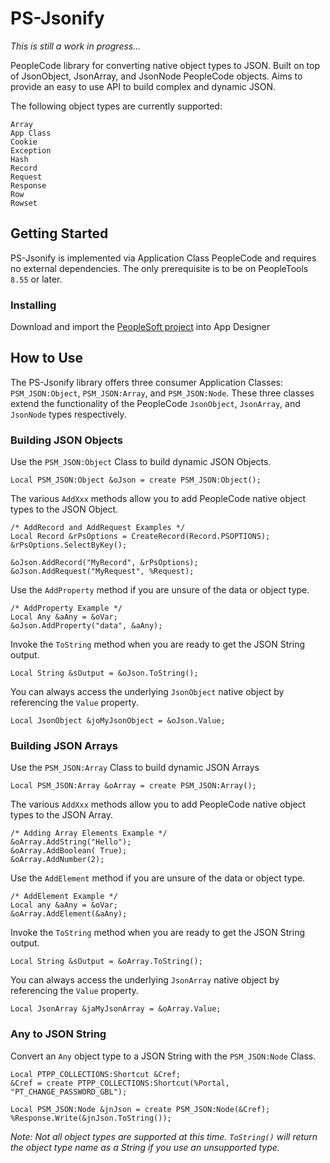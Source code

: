 # PS-Jsonify


_This is still a work in progress..._

PeopleCode library for converting native object types to JSON.  Built on top of JsonObject, JsonArray, and JsonNode PeopleCode objects.  Aims to provide an easy to use API to build complex and dynamic JSON.  

The following object types are currently supported:
```
Array
App Class
Cookie
Exception
Hash
Record
Request
Response
Row
Rowset
```


## Getting Started

PS-Jsonify is implemented via Application Class PeopleCode and requires no external dependencies.  The only prerequisite is to be on PeopleTools `8.55` or later.


### Installing

Download and import the [PeopleSoft project](https://github.com/coltonfischer/ps-jsonify/raw/master/PSM_JSON.zip) into App Designer

## How to Use

The PS-Jsonify library offers three consumer Application Classes: `PSM_JSON:Object`, `PSM_JSON:Array`, and `PSM_JSON:Node`.  These three classes extend the functionality of the PeopleCode `JsonObject`, `JsonArray`, and `JsonNode` types respectively.

### Building JSON Objects

Use the `PSM_JSON:Object` Class to build dynamic JSON Objects.  

```
Local PSM_JSON:Object &oJson = create PSM_JSON:Object();
```

The various `AddXxx` methods allow you to add PeopleCode native object types to the JSON Object.

```
/* AddRecord and AddRequest Examples */
Local Record &rPsOptions = CreateRecord(Record.PSOPTIONS);
&rPsOptions.SelectByKey();
   
&oJson.AddRecord("MyRecord", &rPsOptions);
&oJson.AddRequest("MyRequest", %Request);
```

Use the `AddProperty` method if you are unsure of the data or object type.
```
/* AddProperty Example */
Local Any &aAny = &oVar;
&oJson.AddProperty("data", &aAny);
```

Invoke the `ToString` method when you are ready to get the JSON String output. 

```
Local String &sOutput = &oJson.ToString();
```

You can always access the underlying `JsonObject` native object by referencing the `Value` property.

```
Local JsonObject &joMyJsonObject = &oJson.Value;
```

### Building JSON Arrays

Use the `PSM_JSON:Array` Class to build dynamic JSON Arrays

```
Local PSM_JSON:Array &oArray = create PSM_JSON:Array();
```

The various `AddXxx` methods allow you to add PeopleCode native object types to the JSON Array.

```
/* Adding Array Elements Example */
&oArray.AddString("Hello");
&oArray.AddBoolean( True);
&oArray.AddNumber(2);
```

Use the `AddElement` method if you are unsure of the data or object type.
```
/* AddElement Example */
Local any &aAny = &oVar;
&oArray.AddElement(&aAny);
```

Invoke the `ToString` method when you are ready to get the JSON String output. 

```
Local String &sOutput = &oArray.ToString();
```

You can always access the underlying `JsonArray` native object by referencing the `Value` property.

```
Local JsonArray &jaMyJsonArray = &oArray.Value;
```
### Any to JSON String

Convert an `Any` object type to a JSON String with the `PSM_JSON:Node` Class.

```
Local PTPP_COLLECTIONS:Shortcut &Cref;
&Cref = create PTPP_COLLECTIONS:Shortcut(%Portal, "PT_CHANGE_PASSWORD_GBL");

Local PSM_JSON:Node &jnJson = create PSM_JSON:Node(&Cref);
%Response.Write(&jnJson.ToString());
```
_Note: Not all object types are supported at this time.  `ToString()` will return the object type name as a String  if you use an unsupported type._
